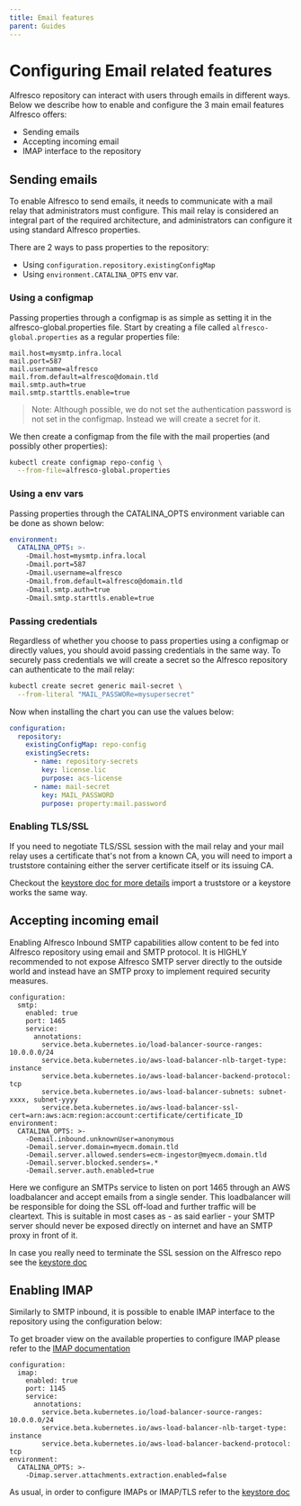 ```yaml
---
title: Email features
parent: Guides
---
```


# Configuring Email related features

Alfresco repository can interact with users through emails in different ways.
Below we describe how to enable and configure the 3 main email features Alfresco
offers:

* Sending emails
* Accepting incoming email
* IMAP interface to the repository

## Sending emails

To enable Alfresco to send emails, it needs to communicate with a mail relay
that administrators must configure. This mail relay is considered an integral
part of the required architecture, and administrators can configure it using
standard Alfresco properties.

There are 2 ways to pass properties to the repository:

* Using `configuration.repository.existingConfigMap`
* Using `environment.CATALINA_OPTS` env var.

### Using a configmap

Passing properties through a configmap is as simple as setting it in the
alfresco-global.properties file. Start by creating a file called
`alfresco-global.properties` as a regular properties file:

```properties
mail.host=mysmtp.infra.local
mail.port=587
mail.username=alfresco
mail.from.default=alfresco@domain.tld
mail.smtp.auth=true
mail.smtp.starttls.enable=true
```

> Note: Although possible, we do not set the authentication password is not set
> in the configmap. Instead we will create a secret for it.

We then create a configmap from the file with the mail properties (and possibly
other properties):

```bash
kubectl create configmap repo-config \
  --from-file=alfresco-global.properties
```

### Using a env vars

Passing properties through the CATALINA_OPTS environment variable can be done as
shown below:

```yaml
environment:
  CATALINA_OPTS: >-
    -Dmail.host=mysmtp.infra.local
    -Dmail.port=587
    -Dmail.username=alfresco
    -Dmail.from.default=alfresco@domain.tld
    -Dmail.smtp.auth=true
    -Dmail.smtp.starttls.enable=true
```

### Passing credentials

Regardless of whether you choose to pass properties using a configmap or
directly values, you should avoid passing credentials in the same way.
To securely pass credentials we will create a secret so the Alfresco repository
can authenticate to the mail relay:

```bash
kubectl create secret generic mail-secret \
  --from-literal "MAIL_PASSWORe=mysupersecret"
```

Now when installing the chart you can use the values below:

```yaml
configuration:
  repository:
    existingConfigMap: repo-config
    existingSecrets:
      - name: repository-secrets
        key: license.lic
        purpose: acs-license
      - name: mail-secret
        key: MAIL_PASSWORD
        purpose: property:mail.password
```

### Enabling TLS/SSL

If you need to negotiate TLS/SSL session with the mail relay and your mail
relay uses a certificate that's not from a known CA, you will need to import a
truststore containing either the server certificate itself or its issuing CA.

Checkout the [keystore doc for more details](./keystores.md) import a
truststore or a keystore works the same way.

## Accepting incoming email

Enabling Alfresco Inbound SMTP capabilities allow content to be fed into
Alfresco repository using email and SMTP protocol. It is HIGHLY recommended to
not expose Alfresco SMTP server directly to the outside world and instead have
an SMTP proxy to implement required security measures.

```properties
configuration:
  smtp:
    enabled: true
    port: 1465
    service:
      annotations:
        service.beta.kubernetes.io/load-balancer-source-ranges: 10.0.0.0/24
        service.beta.kubernetes.io/aws-load-balancer-nlb-target-type: instance
        service.beta.kubernetes.io/aws-load-balancer-backend-protocol: tcp
        service.beta.kubernetes.io/aws-load-balancer-subnets: subnet-xxxx, subnet-yyyy
        service.beta.kubernetes.io/aws-load-balancer-ssl-cert=arn:aws:acm:region:account:certificate/certificate_ID
environment:
  CATALINA_OPTS: >-
    -Demail.inbound.unknownUser=anonymous
    -Demail.server.domain=myecm.domain.tld
    -Demail.server.allowed.senders=ecm-ingestor@myecm.domain.tld
    -Demail.server.blocked.senders=.*
    -Demail.server.auth.enabled=true
```

Here we configure an SMTPs service to listen on port 1465 through an AWS
loadbalancer and accept emails from a single sender. This loadbalancer will be
responsible for doing the SSL off-load and further traffic will be cleartext.
This is suitable in most cases as - as said earlier - your SMTP server should
never be exposed directly on internet and have an SMTP proxy in front of it.

In case you really need to terminate the SSL session on the Alfresco repo see
the [keystore doc](./keystores.md)

## Enabling IMAP

Similarly to SMTP inbound, it is possible to enable IMAP interface to the
repository  using the configuration below:

To get broader view on the available properties to configure IMAP please refer
to the [IMAP
documentation](https://docs.alfresco.com/content-services/latest/config/email/#configure-imap)

```properties
configuration:
  imap:
    enabled: true
    port: 1145
    service:
      annotations:
        service.beta.kubernetes.io/load-balancer-source-ranges: 10.0.0.0/24
        service.beta.kubernetes.io/aws-load-balancer-nlb-target-type: instance
        service.beta.kubernetes.io/aws-load-balancer-backend-protocol: tcp
environment:
  CATALINA_OPTS: >-
    -Dimap.server.attachments.extraction.enabled=false
```

As usual, in order to configure IMAPs or IMAP/TLS refer to the [keystore
doc](./keystores.md)
